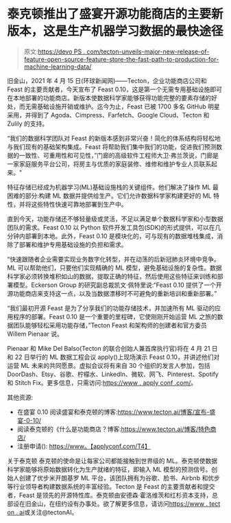 # 泰克顿推出了盛宴开源功能商店的主要新版本，这是生产机器学习数据的最快途径

> 原文:[https://devo PS . com/tecton-unveils-major-new-release-of-feature-open-source-feature-store-the-fast-path-to-production-for-machine-learning-data/](https://devops.com/tecton-unveils-major-new-release-of-feast-open-source-feature-store-the-fastest-path-to-production-for-machine-learning-data/)

旧金山，2021 年 4 月 15 日(环球新闻网)——Tecton，企业功能商店公司和 Feast 的主要贡献者，今天宣布了 Feast 0.10，这是第一个无需专用基础设施即可在本地部署的功能商店。新版本使数据科学家能够获得功能完整的要素存储的好处，而无需基础设施开销或维护。迄今为止，Feast 已被 1700 多名 GitHub 明星采用，并得到了 Agoda、Cimpress、Farfetch、Google Cloud、Tecton 和 Zulily 的支持。

“我们的数据科学团队对 Feast 的新版本感到非常兴奋！简化的体系结构将轻松地与我们现有的基础架构集成。Feast 将帮助我们集中我们的功能，促进我们预测数据的一致性、可重用性和可见性，”门廊的高级软件工程师大卫·弗兰茨说，门廊是一家家庭服务平台公司，将房主与优质的家庭装修、维修和维护专业人员联系起来。"

特征存储已经成为机器学习(ML)基础设施栈的关键组件。他们解决了操作 ML 最困难的部分:构建 ML 数据并提供给生产。它们允许数据科学家构建更好的 ML 特性，并将这些特性快速可靠地部署到生产中。

直到今天，功能存储还不够轻量级或灵活，不足以满足单个数据科学家和小型数据团队的需求。Feast 0.10 以 Python 软件开发工具包(SDK)的形式提供，可以在几分钟内部署到本地。此外，Feast 0.10 是模块化的，可与现有的数据堆栈集成，消除了部署和维护专用基础设施的负担和需求。

“快速跟随者企业需要实现业务数字化转型，并在动荡的后新冠肺炎环境中竞争。ML 可以帮助他们，只要他们实现精确的 ML 模型，避免基础设施的复杂性。数据科学家必须转换堆积如山的数据，提取正确的特征，然后使用这些特征来训练和部署模型。Eckerson Group 的研究副总裁凯文·佩特里说:“Feast 0.10 提供了一个开源功能商店来支持这一点，以及当数据漂移时不可避免的重新培训和重新部署。”

“我们最初开源 Feast 是为了分享我们的功能存储技术，并加速所有 ML 驱动的应用程序的部署。Feast 0.10 是一个重要的里程碑，它使刚刚开始运营 ML 之旅的数据团队能够轻松采用功能存储，”Tecton Feast 和架构师的创建者和官方委员 Willem Pienaar 说。

Pienaar 和 Mike Del Balso(Tecton 的联合创始人兼首席执行官)将在 4 月 21 日和 22 日举行的 ML 数据工程会议 apply()上现场演示 Feast 0.10，并讲述他们对运营 ML 未来的共同愿景。虚拟会议将有来自 30 个组织的发言人参加，包括 DoorDash、Etsy、谷歌、柠檬水、LinkedIn、微软、网飞、Pinterest、Spotify 和 Stitch Fix。更多信息，只需访问:[https://www . apply conf .<wbr>com/](https://www.globenewswire.com/Tracker?data=2f5X_HYKLjoOtGKdyQLoIzeOO248zb3QKdDFWz0ZreluSvf0roz2ro8dkegoHpbyj9dMlkpGW34SZJkz9MmNqoTj6z2HWX6AntEwUhfV8E4=)。

其他资源:

*   在盛宴 0.10 阅读盛宴和泰克顿的博客:[https://www.tecton.ai/<wbr>博客/宣布-盛宴-0-10/](https://www.tecton.ai/blog/announcing-feast-0-10/)
*   阅读泰克顿的《什么是功能商店？博客:[https://www.tecton.ai/<wbr>博客/特色商店/](https://www.globenewswire.com/Tracker?data=FcmyPhJfxBss3CtavF8Evfe8n9TebujCba_52zJ642p7Yt4xq41Iy7VjKkyvK_13UTVINctjQV7wSkZ3eSlSV0Lt9K13L4kJWmluYlxnXlOfXsUujjCSxPiys57wTq-YoSXyfl7RCJ89kDA-Vdz2hcyilw8f49WrCr1Y5zTEzmA=) 
*   注册申请(): [https://www。【applyconf.com/<wbr>T4】](https://www.globenewswire.com/Tracker?data=FcmyPhJfxBss3CtavF8EvRb-Zougjqkl8jfZsgYv-bW8nsLp_SGfUtNCfhwsB3tXtJYbS8sszDJOEjtx55zgEiqtEUfgMtumag0cmHITEtU=)

关于泰克顿
泰克顿的使命是让每家公司都能接触到世界级的 ML。泰克顿使数据科学家能够将原始数据转化为生产就绪的特征，即输入 ML 模型的预测信号。创始人创建了优步米开朗基罗 ML 平台，该团队拥有为谷歌、脸书、Airbnb 和优步等行业领导者构建数据系统的丰富经验。Tecton 是 Feast 的主要贡献者和提交者，Feast 是领先的开源特性库。泰克顿由安德森·霍洛维茨和红杉资本支持，总部设在旧金山，在纽约设有办事处。欲了解更多信息，请访问[https://www . tect on . ai](https://www.globenewswire.com/Tracker?data=2f5X_HYKLjoOtGKdyQLoIzFyVBthX5YOTMMc4YLQnCuTGFcL3Ieeh8FFVq40-Umy19j3QJ_53wLYHhPsg0sazbY4hd3GEizi1dAS_szlHDQ2MvwWtheZX5ieA8dlCgpYsavIkvzxaSMFEveECuoAcCUUcVa9K41jF2quAg01drreIG-E6OoxHhQgqd5qLIRw5zbDz7u0S4lAg14MqAs34Nskz8I-oy7uWdZ98koQRoA8yv7aD93AV6yGXXfzdCm-Nl25_EFeAkxOPID9F0MqXNFJ_srNGYt_U6DPTZrnH_R1ry0JQEJSP9Nfj1z7aMvaZEhkSUOu3jKgAImUhGkhISRkBleFjUlcuWOShsi7-PgxIwuPeeXPP0qdQZPNvEqZtNOfuQZzhSK4QDKcg3D0DCYBnNFQXG21Wl0LsW7Rtb7ZlKnnsNdaG6_KMgcMbut9NI7jyKDWdEw8fzM3_EJHBfJrakpO7LpSSEY6m0Aim_I=)或关注@tectonAI。